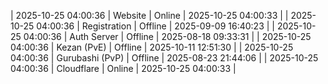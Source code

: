 | 2025-10-25 04:00:36 | Website | Online | 2025-10-25 04:00:33 |
| 2025-10-25 04:00:36 | Registration | Offline | 2025-09-09 16:40:23 |
| 2025-10-25 04:00:36 | Auth Server | Offline | 2025-08-18 09:33:31 |
| 2025-10-25 04:00:36 | Kezan (PvE) | Offline | 2025-10-11 12:51:30 |
| 2025-10-25 04:00:36 | Gurubashi (PvP) | Offline | 2025-08-23 21:44:06 |
| 2025-10-25 04:00:36 | Cloudflare | Online | 2025-10-25 04:00:33 |
